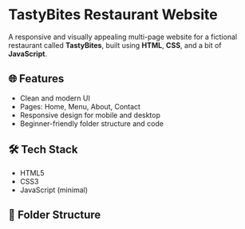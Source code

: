 # TastyBites Restaurant Website

A responsive and visually appealing multi-page website for a fictional restaurant called **TastyBites**, built using **HTML**, **CSS**, and a bit of **JavaScript**.

## 🌐 Features

- Clean and modern UI
- Pages: Home, Menu, About, Contact
- Responsive design for mobile and desktop
- Beginner-friendly folder structure and code

## 🛠 Tech Stack

- HTML5
- CSS3
- JavaScript (minimal)

## 📁 Folder Structure

